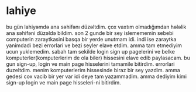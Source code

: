 # lahiye
bu gün lahiyəmdə ana səhifənı düzəltdim. çox vaxtım olmadığımdan hələlik ana səhifəni düzəldə bildim.
son 2 gunde bir sey islemememin sebebi computerin zaraytkasini basqa bir yerde unutmam idi. indi ise zaraytka yanimdadi bezi errorlari ve bezi seyler elave etdim. amma tam etmediyim ucun yuklemedim. sabah tam sekilde login sign up pagelerini ve belke komputerler(komputerlerim de ola biler) hissesini elave edib paylasacam.
bu gun sign-up, login ve main page hisselerini tamamile bitirdim. errorlari duzeltdim. menim komputerlerim hissesinde biraz bir sey yazdim. amma gedesi cox vacib bir yer var idi deye tam yazammadim. amma dediyim kimi sign-up login ve main page hisseleri-ni bitirdim.
